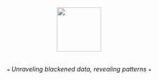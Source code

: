 <div id="header" align="center">
  <img src="https://files.catbox.moe/2wyoou.png" width="100"/>
  <p> <br><sub><b>“</b></sub> <i>Unraveling blackened data, revealing patterns</i> <sub><b>“</b></sub></p>
</div>
